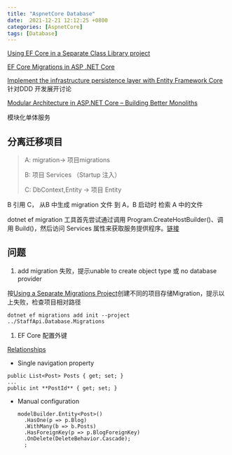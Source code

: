 ```yaml
---
title: "AspnetCore Database"
date:  2021-12-21 12:12:25 +0800
categories: [AspnetCore]
tags: [Database]
---
```


[Using EF Core in a Separate Class Library project](https://garywoodfine.com/using-ef-core-in-a-separate-class-library-project/)

[EF Core Migrations in ASP .NET Core](https://wakeupandcode.com/ef-core-migrations-in-asp-net-core/)

[Implement the infrastructure persistence layer with Entity Framework Core](https://docs.microsoft.com/en-us/dotnet/architecture/microservices/microservice-ddd-cqrs-patterns/infrastructure-persistence-layer-implementation-entity-framework-core) 针对DDD 开发展开讨论


[Modular Architecture in ASP.NET Core – Building Better Monoliths](https://codewithmukesh.com/blog/modular-architecture-in-aspnet-core/)

模块化单体服务

## 分离迁移项目

> A: migration-> 项目migrations
>
> B: 项目 Services （Startup 注入）
>
> C: DbContext,Entity -> 项目 Entity

B 引用 C， 从B 中生成 migration 文件 到 A，B 启动时 检索 A 中的文件



dotnet ef migration 工具首先尝试通过调用 Program.CreateHostBuilder()、调用 Build()，然后访问 Services 属性来获取服务提供程序。[链接][3]

## 问题

1. add migration 失败，提示unable to create object type 或 no database provider

按[Using a Separate Migrations Project][1]创建不同的项目存储Migration，提示以上失败，检查项目相对路径

`dotnet ef migrations add init --project ../StaffApi.Database.Migrations`


1. EF Core 配置外键

  [Relationships](https://docs.microsoft.com/en-us/ef/core/modeling/relationships?tabs=fluent-api%2Cfluent-api-simple-key%2Csimple-key)

 * Single navigation property

  ```CSharp
  public List<Post> Posts { get; set; }
  ...
  public int **PostId** { get; set; }
  ```

 * Manual configuration

    ```CSharp
    modelBuilder.Entity<Post>()
      .HasOne(p => p.Blog)
      .WithMany(b => b.Posts)
      .HasForeignKey(p => p.BlogForeignKey)
      .OnDelete(DeleteBehavior.Cascade);
      ;
    ```




[1]:https://docs.microsoft.com/en-us/ef/core/managing-schemas/migrations/projects?tabs=dotnet-core-cli
[2]:https://docs.microsoft.com/zh-cn/ef/core/dbcontext-configuration/
[3]:https://docs.microsoft.com/zh-cn/ef/core/cli/dbcontext-creation?tabs=dotnet-core-cli
[HOW DOES ENTITY FRAMEWORK MIGRATION DEAL WITH DBCONTEXT?]:https://hungdoan.com/2019/06/16/how-does-entity-framework-core-add-migrations/



